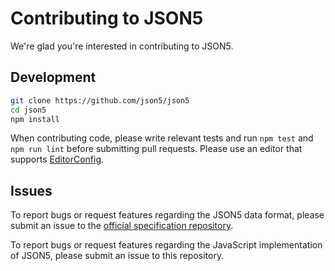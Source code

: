# Contributing to JSON5

We're glad you're interested in contributing to JSON5.

## Development

```sh
git clone https://github.com/json5/json5
cd json5
npm install
```

When contributing code, please write relevant tests and run `npm test` and
`npm run lint` before submitting pull requests. Please use an editor that
supports [EditorConfig](http://editorconfig.org/).

## Issues

To report bugs or request features regarding the JSON5 data format, please
submit an issue to the
[official specification repository](https://github.com/json5/json5-spec).

To report bugs or request features regarding the JavaScript implementation of
JSON5, please submit an issue to this repository.
